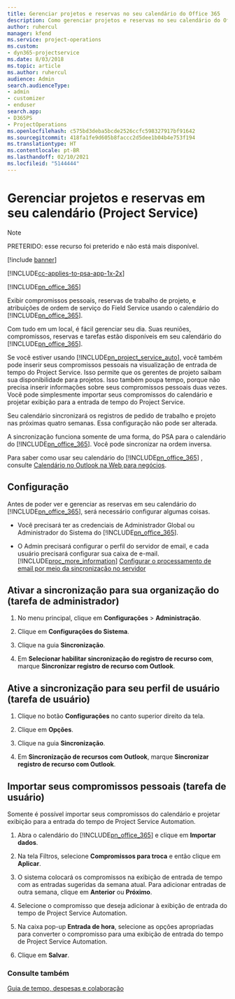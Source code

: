 ```yaml
---
title: Gerenciar projetos e reservas no seu calendário do Office 365
description: Como gerenciar projetos e reservas no seu calendário do Office 365
author: ruhercul
manager: kfend
ms.service: project-operations
ms.custom:
- dyn365-projectservice
ms.date: 8/03/2018
ms.topic: article
ms.author: ruhercul
audience: Admin
search.audienceType:
- admin
- customizer
- enduser
search.app:
- D365PS
- ProjectOperations
ms.openlocfilehash: c575bd3deba5bcde2526ccfc598327917bf91642
ms.sourcegitcommit: 418fa1fe9d605b8faccc2d5dee1b04b4e753f194
ms.translationtype: HT
ms.contentlocale: pt-BR
ms.lasthandoff: 02/10/2021
ms.locfileid: "5144444"
---
```

# <a name="manage-projects-and-bookings-in-your-calendar-project-service"></a>Gerenciar projetos e reservas em seu calendário (Project Service)

> [!Note]
> PRETERIDO: esse recurso foi preterido e não está mais disponível.

[!include [banner](../includes/psa-now-project-operations.md)]

[!INCLUDE[cc-applies-to-psa-app-1x-2x](../includes/cc-applies-to-psa-app-1x-2x.md)]

[!INCLUDE[pn_office_365](../includes/pn-office-365.md)] 

Exibir compromissos pessoais, reservas de trabalho de projeto, e atribuições de ordem de serviço do Field Service usando o calendário do [!INCLUDE[pn_office_365](../includes/pn-office-365.md)].  
  
 Com tudo em um local, é fácil gerenciar seu dia. Suas reuniões, compromissos, reservas e tarefas estão disponíveis em seu calendário do [!INCLUDE[pn_office_365](../includes/pn-office-365.md)].  
  
 Se você estiver usando [!INCLUDE[pn_project_service_auto](../includes/pn-project-service-auto.md)], você também pode inserir seus compromissos pessoais na visualização de entrada de tempo do Project Service. Isso permite que os gerentes de projeto saibam sua disponibilidade para projetos. Isso também poupa tempo, porque não precisa inserir informações sobre seus compromissos pessoais duas vezes. Você pode simplesmente importar seus compromissos do calendário e projetar exibição para a entrada de tempo do Project Service.  
  
 Seu calendário sincronizará os registros de pedido de trabalho e projeto nas próximas quatro semanas. Essa configuração não pode ser alterada.  
  
 A sincronização funciona somente de uma forma, do PSA para o calendário do [!INCLUDE[pn_office_365](../includes/pn-office-365.md)]. Você pode sincronizar na ordem inversa. 
  
 Para saber como usar seu calendário do [!INCLUDE[pn_office_365](../includes/pn-office-365.md)] , consulte [Calendário no Outlook na Web para negócios](https://support.office.com/article/Calendar-in-Outlook-on-the-web-for-business-5219c457-d1fe-4c2f-9032-1a816b88e936).  
  
## <a name="setup"></a>Configuração  
 Antes de poder ver e gerenciar as reservas em seu calendário do [!INCLUDE[pn_office_365](../includes/pn-office-365.md)], será necessário configurar algumas coisas.  
  
- Você precisará ter as credenciais de Administrador Global ou Administrador do Sistema do [!INCLUDE[pn_office_365](../includes/pn-office-365.md)].  
  
- O Admin precisará configurar o perfil do servidor de email, e cada usuário precisará configurar sua caixa de e-mail. [!INCLUDE[proc_more_information](../includes/proc-more-information.md)] [Configurar o processamento de email por meio da sincronização no servidor](https://docs.microsoft.com/dynamics365/customerengagement/on-premises/admin/set-up-server-side-synchronization-of-email-appointments-contacts-and-tasks)  
  
## <a name="turn-on-synchronization-for-your-organization-admin-task"></a>Ativar a sincronização para sua organização do (tarefa de administrador)  
  
1.  No menu principal, clique em **Configurações** > **Administração**.  
  
2.  Clique em **Configurações do Sistema**.  
  
3.  Clique na guia **Sincronização**.  
  
4.  Em **Selecionar habilitar sincronização do registro de recurso com**, marque **Sincronizar registro de recurso com Outlook**.  
  
## <a name="turn-on-synchronization-for-your-user-profile-user-task"></a>Ative a sincronização para seu perfil de usuário (tarefa de usuário)  
  
1.  Clique no botão **Configurações** no canto superior direito da tela.  
  
2.  Clique em **Opções**.  
  
3.  Clique na guia **Sincronização**.  
  
4.  Em **Sincronização de recursos com Outlook**, marque **Sincronizar registro de recurso com Outlook**.  
  
## <a name="import-your-personal-appointments-user-task"></a>Importar seus compromissos pessoais (tarefa de usuário)  
 Somente é possível importar seus compromissos do calendário e projetar exibição para a entrada do tempo de Project Service Automation.  
  
1. Abra o calendário do [!INCLUDE[pn_office_365](../includes/pn-office-365.md)] e clique em **Importar dados**.  
  
2. Na tela Filtros, selecione **Compromissos para troca** e então clique em **Aplicar**.  
  
3. O sistema colocará os compromissos na exibição de entrada de tempo com as entradas sugeridas da semana atual. Para adicionar entradas de outra semana, clique em **Anterior** ou **Próximo**.  
  
4. Selecione o compromisso que deseja adicionar à exibição de entrada do tempo de Project Service Automation.  
  
5. Na caixa pop-up **Entrada de hora**, selecione as opções apropriadas para converter o compromisso para uma exibição de entrada do tempo de Project Service Automation.  
  
6. Clique em **Salvar**.  
  
### <a name="see-also"></a>Consulte também  
 [Guia de tempo, despesas e colaboração](../psa/time-expense-collaboration-guide.md)
